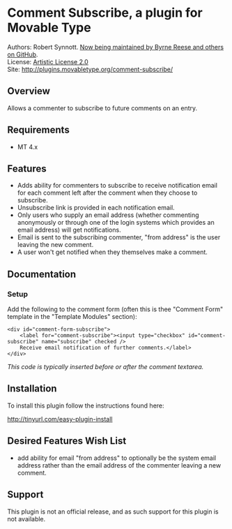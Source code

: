 # Comment Subscribe, a plugin for Movable Type

Authors: Robert Synnott. [Now being maintained by Byrne Reese and others on GitHub](http://github.com/endevver/mt-plugin-comment-subscribe).  
License: [Artistic License 2.0](http://www.opensource.org/licenses/artistic-license-2.0.php)  
Site: <http://plugins.movabletype.org/comment-subscribe/>

## Overview

Allows a commenter to subscribe to future comments on an entry.


## Requirements

* MT 4.x

## Features

* Adds ability for commenters to subscribe to receive notification email for each comment left after the comment when they choose to subscribe.
* Unsubscribe link is provided in each notification email.
* Only users who supply an email address (whether commenting anonymously or through one of the login systems which provides an email address) will get notifications.
* Email is sent to the subscribing commenter, "from address" is the user leaving the new comment.
* A user won't get notified when they themselves make a comment.

## Documentation

### Setup 

Add the following to the comment form (often this is thee "Comment Form" template in the "Template Modules" section):

    <div id="comment-form-subscribe">
        <label for="comment-subscribe"><input type="checkbox" id="comment-subscribe" name="subscribe" checked />
        Receive email notification of further comments.</label>
    </div>

*This code is typically inserted before or after the comment textarea.*

## Installation

To install this plugin follow the instructions found here:

http://tinyurl.com/easy-plugin-install

## Desired Features Wish List

* add ability for email "from address" to optionally be the system email address rather than the email address of the commenter leaving a new comment.

## Support

This plugin is not an official release, and as such support for this plugin is not available.
